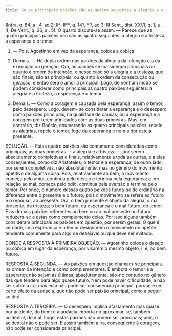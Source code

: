 ```yaml
---
title: Se as principais paixões são as quatro seguintes a alegria e a tristeza, a esperança e o temor
---
```


(Infra, q. 84, a . 4, ad 2; IIª. IIªº, q. 141, ª 7, ad 3; III Sent., dist. XXVI, q. 1, a . 4; De Verit., q. 26, a . 5).
  O quarto discute-se assim. ― Parece que as quatro principais paixões não são as quatro seguintes: a alegria e a tristeza, a esperança e o temor.  

1. ― Pois, Agostinho em vez da esperança, coloca a cobiça.  

2. Demais. ― Há dupla ordem nas paixões da alma: a da intenção e a da execução ou geração. Ora, as paixões se consideram principais ou quanto à ordem da intenção, e nesse caso só a alegria e a tristeza, que são finais, são as principais; ou quanto à ordem da consecução ou geração, e então será o amor a principal. Logo, de nenhum modo se podem considerar como principais as quatro paixões seguintes: a alegria e a tristeza, a esperança e o temor. 

3. Demais. ― Como a coragem é causada pela esperança, assim o temor, pelo desespero. Logo, devem- se considerar a esperança e o desespero como paixões principais, na qualidade de causas; ou a esperança e a coragem por terem afinidades com as duas primeiras.  Mas, em contrário, diz Boécio, enumerando as quatro principais paixões: repele as alegrias, repele o temor, foge da esperança e nem a dor esteja presente.  

SOLUÇÃO. ― Estas quatro paixões são comumente consideradas como principais; as duas primeiras ― a alegria e a tristeza ― por serem absolutamente completivas e finais, relativamente a toda as outras, e a elas conseqüentes, como diz Aristóteles; o temor e a esperança, de outro lado, por serem completivas, não absolutamente, mas no gênero do movimento apetitivo de alguma coisa. Pois, relativamente ao bem, o movimento começa pelo amor, continua pelo desejo e termina pela esperança; e em relação ao mal, começa pelo ódio, continua pela aversão e termina pelo temor.  Por onde, o número dessas quatro paixões funda-se de ordinário na diferença entre o presente e o futuro, pois o movimento se refere ao futuro e o repouso, ao presente. Ora, o bem presente é objeto da alegria, o mal presente, da tristeza; o bem futuro, da esperança e o mal futuro, do temor. E as demais paixões referentes ao bem ou ao mal presente ou futuro reduzem-se a estas como complemento delas.  Por isso alguns também consideram principais as paixões em questão, por serem gerais. O que é verdade, se a esperança e o temor designarem o movimento do apetite tendente comumente para algo de desejável ou que deve ser evitado.  

DONDE A RESPOSTA À PRIMEIRA OBJEÇÃO. ― Agostinho coloca o desejo ou cobiça em lugar da esperança, por visarem o mesmo objeto, i. é, ao bem futuro.  

RESPOSTA À SEGUNDA. ― As paixões em questão chamam-se principais, na ordem da intenção e como complementares. E embora o temor e a esperança não sejam as últimas, absolutamente, são-no contudo no gênero das que tendem para algo quase futuro. Nem pode haver dificuldade, a não ser sobre a ira; mas esta não pode ser considerada principal, porque é um certo efeito da audácia, que não pode ser paixão principal, como a seguir se dirá.  

RESPOSTA À TERCEIRA. ― O desespero implica afastamento mas quase por acidente, do bem; e a audácia importa no aproximar-se, também acidental, do mal. Logo, estas paixões não podem ser principais; pois, o acidental não o pode ser. E assim também a ira, conseqüente à coragem, não pode ser considerada principal.